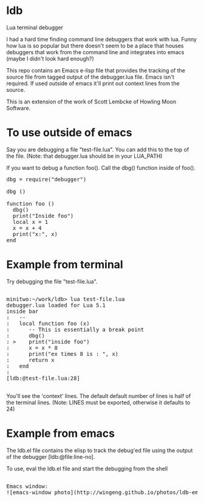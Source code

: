 ldb
===

Lua terminal debugger


I had a hard time finding command line debuggers that work with
lua. Funny how lua is so popular but there doesn't seem to be a place
that houses debuggers that work from the command line and integrates
into emacs (maybe I didn't look hard enough?)

This repo contains an Emacs e-lisp file that provides the tracking of
the source file from tagged output of the debugger.lua file.  Emacs
isn't required.  If used outside of emacs it'll print out context
lines from the source.

This is an extension of the work of Scott Lembcke of Howling Moon
Software. 

# To use outside of emacs


Say you are debugging a file "test-file.lua".   You can add this to
the top of the file. (Note: that debugger.lua should be in your
LUA_PATH)

If you want to debug a function foo().  Call the dbg() function inside
of foo().

<pre>
dbg = require("debugger")

dbg ()

function foo ()
  dbg()
  print("Inside foo")
  local x = 1
  x = x + 4
  print("x:", x)
end
</pre>

# Example from terminal

Try debugging the file "test-file.lua".

<pre>

minitwo:~/work/ldb> lua test-file.lua
debugger.lua loaded for Lua 5.1
inside bar
:   --
:   local function foo (x)
:      -- This is essentially a break point
:      dbg()
: >    print("inside foo")
:      x = x * 8
:      print("ex times 8 is : ", x)
:      return x
:   end
:
[ldb:@test-file.lua:28]

</pre>

You'll see the 'context' lines.  The default default number of lines is
half of the terminal lines. (Note: LINES must be exported, otherwise it
defaults to 24)

# Example from emacs

The ldb.el file contains the elisp to track the debug'ed file using the
output of the debugger [ldb:@file:line-no].

To use, eval the ldb.el file and start the debugging from the shell

<pre>

Emacs window: 
![emacs-window photo](http://wingeng.github.io/photos/ldb-emacs.png)
